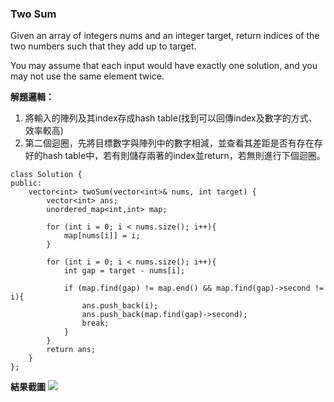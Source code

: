 ### Two Sum
Given an array of integers nums and an integer target, return indices of the two numbers such that they add up to target.

You may assume that each input would have exactly one solution, and you may not use the same element twice.

**解題邏輯：**
1. 將輸入的陣列及其index存成hash table(找到可以回傳index及數字的方式、效率較高)
2. 第二個迴圈，先將目標數字與陣列中的數字相減，並查看其差距是否有存在存好的hash table中，若有則儲存兩著的index並return，若無則進行下個迴圈。
```c++=
class Solution {
public:
    vector<int> twoSum(vector<int>& nums, int target) {
        vector<int> ans;
        unordered_map<int,int> map;
    
        for (int i = 0; i < nums.size(); i++){
            map[nums[i]] = i;
        }
        
        for (int i = 0; i < nums.size(); i++){
            int gap = target - nums[i];
            
            if (map.find(gap) != map.end() && map.find(gap)->second != i){
                ans.push_back(i); 
                ans.push_back(map.find(gap)->second); 
                break;
            }
        }
        return ans;
    }
};
```
**結果截圖**
![](https://i.imgur.com/GDac1Lg.png)